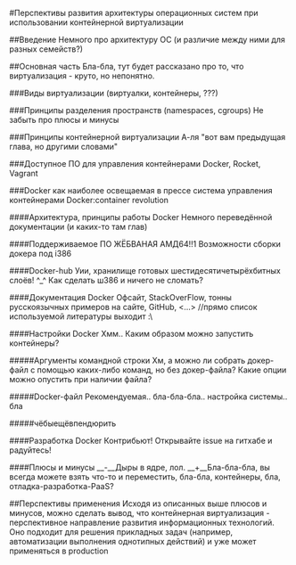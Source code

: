 #Перспективы развития архитектуры операционных систем при использовании контейнерной виртуализации


##Введение
Немного про архитектуру ОС (и различие между ними для разных семейств?)


##Основная часть
Бла-бла, тут будет рассказано про то, что виртуализация - круто, но непонятно.


###Виды виртуализации
(виртуалки, контейнеры, ???)

###Принципы разделения пространств (namespaces, cgroups)
Не забыть про плюсы и минусы

###Принципы контейнерной виртуализации
А-ля "вот вам предыдущая глава, но другими словами"

###Доступное ПО для управления контейнерами
Docker, Rocket, Vagrant

###Docker как наиболее освещаемая в прессе система управления контейнерами
Docker:container revolution


####Архитектура, принципы работы Docker
Немного переведённой документации (и каких-то там глав)

####Поддерживаемое ПО
ЖЁБВАНАЯ АМД64!!1
Возможности сборки докера под i386

####Docker-hub
Уии, хранилище готовых шестидесятичетырёхбитных слоёв! ^_^
Как сделать ш386 и ничего не сломать?

####Документация Docker
Офсайт, StackOverFlow, тонны русскоязычных примеров на сайте, GitHub, <...>
//прямо список используемой литературы выходит :\

####Настройки Docker
Хмм.. Каким образом можно запустить контейнеры?


#####Аргументы командной строки
Хм, а можно ли собрать докер-файл с помощью каких-либо команд, но без докер-файла?
Какие опции можно опустить при наличии файла?

#####Docker-файл
Рекомендуемая.. бла-бла-бла.. настройка системы.. бла

#####чёбыещёвпендюрить


####Разработка Docker
Контрибьют! Открывайте issue на гитхабе и радуйтесь!

####Плюсы и минусы
__-__Дыры в ядре, лол.
__+__Бла-бла-бла, вы всегда можете взять что-то и переместить, бла-бла, контейнеры, бла, отладка-разработка-PaaS?


##Перспективы применения
Исходя из описанных выше плюсов и минусов, можно сделать вывод, что контейнерная виртуализация - перспективное направление развития информационных технологий. Оно подходит для решения прикладных задач (например, автоматизации выполнения однотипных действий) и уже может применяться в production